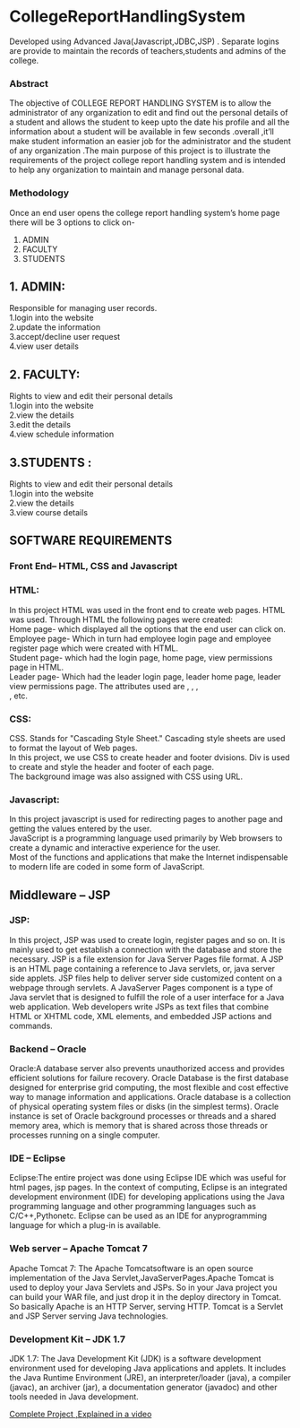 # CollegeReportHandlingSystem
Developed using Advanced Java(Javascript,JDBC,JSP) . Separate logins are provide to maintain the records of teachers,students and admins of the college.

### Abstract
The objective of  COLLEGE REPORT HANDLING SYSTEM is to allow the administrator of any organization  to edit and find out the personal details of a student and allows the student to keep upto the date his profile and all the information about a student will be available in few seconds .overall ,it’ll make student information an easier job for the administrator and the student of any organization .The main purpose of this project is to illustrate the requirements of the project college report handling system and is intended to help any organization to maintain and manage personal data.

### Methodology

Once an end user opens the college report handling system’s home page there will be 3 options to click on-</br>
1. ADMIN </br>
2. FACULTY </br>
3. STUDENTS </br>


## 1. ADMIN: </br>

 Responsible for managing user records. </br>
	1.login into the website </br>
	2.update the information </br>
	3.accept/decline user request </br>
	4.view user details </br>

## 2. FACULTY:

Rights to view and edit their personal details </br>
	1.login into the website </br>
	2.view the details </br>
	3.edit the details </br>
	 4.view schedule information </br>

  ## 3.STUDENTS : </br>

   Rights to view and edit their personal details </br>
	1.login into the website  </br>
	2.view the details </br>
	3.view course details </br>

## SOFTWARE REQUIREMENTS

### Front End– HTML, CSS and Javascript


### HTML: </br>
In this project HTML was used in the front end to create web pages. HTML was used. Through HTML the following pages were created:</br>
Home page- which displayed all the options that the end user can click on. </br>
Employee page- Which in turn had employee login page and employee register page which were created with HTML. </br>
Student page- which had the  login page, home page, view permissions page in HTML. </br>
Leader page- Which had the leader login page, leader home page, leader view permissions page. The attributes used are <html>, <head>, <body>, <br>, etc.</br>

### CSS:</br>
CSS. Stands for "Cascading Style Sheet." Cascading style sheets are used to format the layout of Web pages.  </br>
In this project, we use CSS to create header and footer dvisions. Div is used to create and style the header and footer of each page.</br>
The background image was also assigned with CSS using URL.


### Javascript:</br> 
In this project javascript is used for redirecting pages to another page and getting the values entered by the user. </br>
JavaScript is a programming language used primarily by Web browsers to create a dynamic and interactive experience for the user. </br>
Most of the functions and applications that make the Internet indispensable to modern life are coded in some form of JavaScript. </br>


## Middleware – JSP

### JSP:
In this project, JSP was used to create login, register pages and so on. It is mainly used to get establish a connection with the database and store the necessary. JSP is a file extension for Java Server Pages file format. A JSP is an HTML page containing a reference to Java servlets, or, java server side applets. JSP files help to deliver server side customized content on a webpage through servlets.
A JavaServer Pages component is a type of Java servlet that is designed to fulfill the role of a user interface for a Java web application. Web developers write JSPs as text files that combine HTML or XHTML code, XML elements, and embedded JSP actions and commands.

### Backend – Oracle
Oracle:A database server also prevents unauthorized access and provides efficient solutions for failure recovery. Oracle Database is the first database designed for enterprise grid computing, the most flexible and cost effective way to manage information and applications. Oracle database is a collection of physical operating system files or disks (in the simplest terms). Oracle instance is set of Oracle background processes or threads and a shared memory area, which is memory that is shared across those threads or processes running on a single computer.

### IDE – Eclipse
Eclipse:The entire project was done using Eclipse IDE which was useful for html pages, jsp pages. In the context of computing, Eclipse is an integrated development environment (IDE) for developing applications using the Java programming language and other programming languages such as C/C++,Pythonetc.	Eclipse can be used as an IDE for anyprogramming
language for which a plug-in is available.


### Web server – Apache Tomcat 7
Apache Tomcat 7: The Apache Tomcatsoftware is an open source implementation of the Java Servlet,JavaServerPages.Apache Tomcat is used to deploy your Java Servlets and JSPs. So in your Java project you can build your WAR file, and just drop it in the deploy directory in Tomcat. So basically Apache is an HTTP Server, serving HTTP. Tomcat is a Servlet and JSP Server serving Java technologies.



### Development Kit – JDK 1.7
JDK 1.7: The Java Development Kit (JDK) is a software development environment used for developing Java applications and applets. It includes the Java Runtime Environment (JRE), an interpreter/loader (java), a compiler (javac), an archiver (jar), a documentation generator (javadoc) and other tools needed in Java development.



[Complete Project ,Explained in a video](https://drive.google.com/file/d/1kPeZaERS9AKoL8FBtZ7GsDu7TE6HV75a/view)
